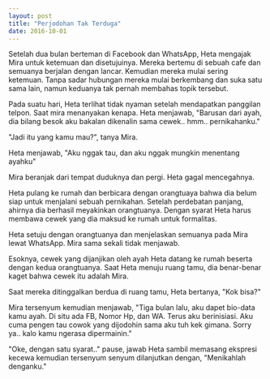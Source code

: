 ```yaml
---
layout: post
title: "Perjodohan Tak Terduga"
date: 2016-10-01
---
```


Setelah dua bulan berteman di Facebook dan WhatsApp, Heta mengajak Mira untuk ketemuan dan disetujuinya. Mereka bertemu di sebuah cafe dan semuanya berjalan dengan lancar. Kemudian mereka mulai sering ketemuan. Tanpa sadar hubungan mereka mulai berkembang dan suka satu sama lain, namun keduanya tak pernah membahas topik tersebut.

Pada suatu hari, Heta terlihat tidak nyaman setelah mendapatkan panggilan telpon. Saat mira menanyakan kenapa. Heta menjawab, "Barusan dari ayah, dia bilang besok aku bakalan dikenalin sama cewek.. hmm.. pernikahanku."

"Jadi itu yang kamu mau?", tanya Mira.

Heta menjawab, "Aku nggak tau, dan aku nggak mungkin menentang ayahku"

Mira beranjak dari tempat duduknya dan pergi. Heta gagal mencegahnya.

Heta pulang ke rumah dan berbicara dengan orangtuaya bahwa dia belum siap untuk menjalani sebuah pernikahan. Setelah perdebatan panjang, ahirnya dia berhasil meyakinkan orangtuanya. Dengan syarat Heta harus membawa cewek yang dia maksud ke rumah untuk formalitas.

Heta setuju dengan orangtuanya dan menjelaskan semuanya pada Mira lewat WhatsApp. Mira sama sekali tidak menjawab.

Esoknya, cewek yang dijanjikan oleh ayah Heta datang ke rumah beserta dengan kedua orangtuanya. Saat Heta menuju ruang tamu, dia benar-benar kaget bahwa cewek itu adalah Mira.

Saat mereka ditinggalkan berdua di ruang tamu, Heta bertanya, "Kok bisa?"

Mira tersenyum kemudian menjawab, "Tiga bulan lalu, aku dapet bio-data kamu ayah. Di situ ada FB, Nomor Hp, dan WA. Terus aku berinisiasi. Aku cuma pengen tau cowok yang dijodohin sama aku tuh kek gimana. Sorry ya.. kalo kamu ngerasa dipermainin."

"Oke, dengan satu syarat.." pause, jawab Heta sambil memasang ekspresi kecewa kemudian tersenyum senyum dilanjutkan dengan, "Menikahlah denganku."
